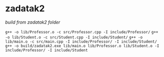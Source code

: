 # zadatak2

*build from zadatak2 folder*

`g++ -o lib/Professor.o -c src/Professor.cpp -I include/Professor/`
`g++ -o lib/Student.o -c src/Student.cpp -I include/Student/`
`g++ -o lib/main.o -c src/main.cpp -I include/Professor/ -I include/Student/`
`g++ -o build/zadatak2.exe lib/main.o lib/Professor.o lib/Student.o -I include/Professor/ -I include/Student`
